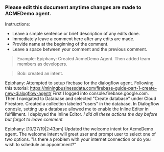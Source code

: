 ### Please edit this document anytime changes are made to ACMEDemo agent.

Instructions:
* Leave a simple sentence or brief description of any edits done.
* Immediately leave a comment here after any edits are made.
* Provide name at the beginning of the comment.
* Leave a space between your comment and the previous comment.

> Example:
> Epiphany: Created AcmeDemo Agent. Then added team members as developers.

> Bob: created an intent.

Epiphany: Attempted to setup firebase for the dialogflow agent. Following this tutorial:
https://miningbusinessdata.com/firebase-guide-part-1-create-new-dialogflow-agent/
First I logged into console.firebase.google.com.
Then I navigated to Database and selected "Create database" under Cloud Firestore.
Created a collection labeled "users" in the database.
In Dialogflow conosle, setting up a database allowed me to enable the Inline Editor in fulfillment.
I deployed the Inline Editor. _I did all these actions the day before but forgot to leave comment._

Epiphany: [10/27/19|2:43pm] Updated the welcome intent for AcmeDemo agent. The welcome intent will greet user and
prompt user to select one of two options. "Is there a problem with your internet connection or do you wish to schedule an appointment?"
